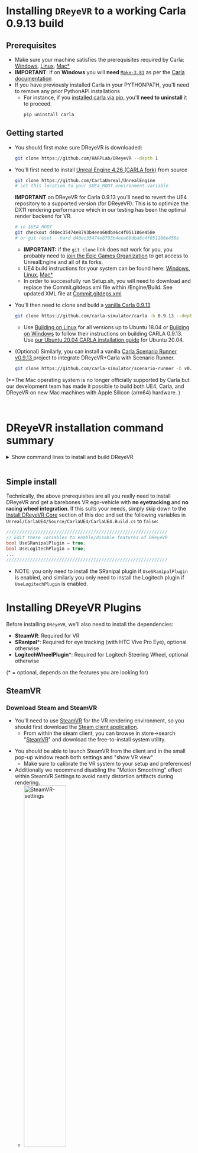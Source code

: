 # Installing `DReyeVR` to a working Carla 0.9.13 build
## Prerequisites
- Make sure your machine satisfies the prerequisites required by Carla: [Windows](https://carla.readthedocs.io/en/0.9.13/build_windows), [Linux](https://carla.readthedocs.io/en/0.9.13/build_linux), [Mac*](https://github.com/GustavoSilvera/carla/blob/m1/Docs/build_mac.md)
- **IMPORTANT**: If on **Windows** you will **need** [`Make-3.81`](https://gnuwin32.sourceforge.net/packages/make.htm) as per the [Carla documentation](https://carla.readthedocs.io/en/latest/build_windows/#system-requirements)
- If you have previously installed Carla in your PYTHONPATH, you'll need to remove any prior PythonAPI installations
  - For instance, if you [installed carla via pip](https://pypi.org/project/carla/), you'll **need to uninstall** it to proceed.
    ```bash
    pip uninstall carla
    ```

## Getting started
- You should first make sure DReyeVR is downloaded:
  ```bash
  git clone https://github.com/HARPLab/DReyeVR --depth 1
  ```
- You'll first need to install [Unreal Engine 4.26 (CARLA fork)](https://github.com/CarlaUnreal/UnrealEngine) from source
  ```bash
  git clone https://github.com/CarlaUnreal/UnrealEngine
  # set this location to your $UE4_ROOT environment variable
  ```

  **IMPORTANT** on DReyeVR for Carla 0.9.13 you'll need to revert the UE4 repository to a supported version (for DReyeVR). This is to optimize the DX11 rendering performance which in our testing has been the optimal render backend for VR. 
  ```bash
  # in $UE4_ROOT
  git checkout d40ec35474e8793b4eea60dba6c4f051186e458e
  # or git reset --hard d40ec35474e8793b4eea60dba6c4f051186e458e
  ```

  - **IMPORTANT:** if the `git clone` link does not work for you, you probably need to [join the Epic Games Organization](https://www.unrealengine.com/en-US/ue4-on-github) to get access to UnrealEngine and all of its forks. 
  - UE4 build instructions for your system can be found here: [Windows](https://carla.readthedocs.io/en/0.9.13/build_windows/#unreal-engine), [Linux](https://carla.readthedocs.io/en/0.9.13/build_linux/#unreal-engine), [Mac*](https://github.com/GustavoSilvera/carla/blob/m1/Docs/build_mac.md#unreal-engine-fork )
  <!-- - NOTE: We only keep our own HARPLab fork of Carla's fork to preserve version compatibility and enable minor features that Carla doesn't need (ex. foveated rendering). -->
  - In order to successfully run Setup.sh, you will need to download and replace the Commit.gitdeps.xml file within /Engine/Build. See updated XML file at [Commit.gitdeps.xml](https://github.com/HARPLab/UnrealEngine/blob/DReyeVR-0.9.13/Engine/Build/Commit.gitdeps.xml)

- You'll then need to clone and build a [vanilla Carla 0.9.13](https://carla.readthedocs.io/en/0.9.13/#building-carla)
  ```bash
  git clone https://github.com/carla-simulator/carla -b 0.9.13 --depth 1
  ```
  -  Use [Building on Linux](https://carla.readthedocs.io/en/0.9.13/build_linux/) for all versions up to Ubuntu 18.04 or [Building on Windows](https://carla.readthedocs.io/en/0.9.13/build_windows/) to follow their instructions on building CARLA 0.9.13. Use [our Ubuntu 20.04 CARLA installation guide](Install_Ubuntu.md) for Ubuntu 20.04.
- (Optional) Similarly, you can install a vanilla [Carla Scenario Runner v0.9.13 ](https://github.com/carla-simulator/scenario_runner/tree/v0.9.13) project to integrate DReyeVR+Carla with Scenario Runner. 
  ```bash
  git clone https://github.com/carla-simulator/scenario-runner -b v0.9.13 --depth 1
  ```

(*=The Mac operating system is no longer officially supported by Carla but our development team has made it possible to build both UE4, Carla, and DReyeVR on new Mac machines with Apple Silicon (arm64) hardware. )

<br>

# DReyeVR installation command summary
<details>

**NOTE** You'll need a terminal on Linux/Mac. On Windows you'll be fine with the same x64 Native Tools CMD prompt that you used to build Carla.  
<summary> Show command lines to install and build DReyeVR </summary>

```bash
mkdir CarlaDReyeVR && cd CarlaDReyeVR # doing everything in this "CarlaDReyeVR" directory

#####################################################
########### install OUR UnrealEngine fork ###########
#####################################################
# Rather than https://github.com/CarlaUnreal/UnrealEngine UE4, you SHOULD clone https://github.com/HARPLab/UnrealEngine
# but otherwise all instructions remain the same. 

# Linux: https://carla.readthedocs.io/en/0.9.13/build_linux/#unreal-engine
# Windows: https://carla.readthedocs.io/en/0.9.13/build_windows/#unreal-engine

#####################################################
################### install Carla ###################
#####################################################
# Linux: https://carla.readthedocs.io/en/0.9.13/build_linux/
# Windows: https://carla.readthedocs.io/en/0.9.13/build_windows/
git clone https://github.com/carla-simulator/carla -b 0.9.13 --depth 1
cd carla
./Update.sh # linux/mac
Update.bat # Windows
make PythonAPI && make launch # to build vanilla Carla

#####################################################
############## install DReyeVR plugins ##############
#####################################################
# (optional) install SRanipal (eye tracking)
mv /PATH/TO/SRANIPALPLUGIN/SDK/03_Unreal/Plugins/SRanipal Unreal/CarlaUE4/Plugins/ 

# (optional) install LogitechWheelPlugin (steering wheel)
git clone https://github.com/HARPLab/LogitechWheelPlugin
mv LogitechWheelPlugin/LogitechWheelPlugin Unreal/CarlaUE4/Plugins/ # install to carla

cd .. # back to main directory

#####################################################
############## install scenario_runner ##############
#####################################################
# (optional) while you don't NEED scenario runner, it is certainly useful from a research pov
git clone https://github.com/carla-simulator/scenario_runner -b v0.9.13

#####################################################
################## install DReyeVR ##################
#####################################################
git clone https://github.com/HARPLab/DReyeVR
cd DReyeVR
# the CARLA= and SR= variables are optional
make install CARLA=../carla SR=../scenario_runner
# or
make install CARLA=../carla
make install SR=../scenario_runner

# run filesystem checks after installing
make check CARLA=../carla
cd ..

#####################################################
################## build everything #################
#####################################################
cd carla
make PythonAPI  # build the PythonAPI (and LibCarla) again
make launch     # launch in editor
make package    # create an optimized package
make check      # run Carla unit tests
```
</details>


<br>

## Simple install
Technically, the above prerequisites are all you really need to install DReyeVR and get a barebones VR ego-vehicle with **no eyetracking** and **no racing wheel integration**. If this suits your needs, simply skip down to the [Install DReyeVR Core](Install.md#installing-dreyevr-core) section of this doc and set the following variables in `Unreal/CarlaUE4/Source/CarlaUE4/CarlaUE4.Build.cs` to `false`:
```c#
/////////////////////////////////////////////////////////////
// Edit these variables to enable/disable features of DReyeVR
bool UseSRanipalPlugin = true;
bool UseLogitechPlugin = true;
...
/////////////////////////////////////////////////////////////
```
- NOTE: you only need to install the SRanipal plugin if `UseSRanipalPlugin` is enabled, and similarly you only need to install the Logitech plugin if `UseLogitechPlugin` is enabled. 


# Installing DReyeVR Plugins
Before installing `DReyeVR`, we'll also need to install the dependencies:
- **SteamVR**: Required for VR
- **SRanipal***: Required for eye tracking (with HTC Vive Pro Eye), optional otherwise
- **LogitechWheelPlugin***: Required for Logitech Steering Wheel, optional otherwise

(* = optional, depends on the features you are looking for)

## SteamVR
### **Download Steam and SteamVR**
  - You'll need to use [SteamVR](https://store.steampowered.com/app/250820/SteamVR/) for the VR rendering environment, so you should first download the [Steam client application](https://store.steampowered.com/about/). 
    - From within the steam client, you can browse in store->search "[SteamVR](https://store.steampowered.com/app/250820/SteamVR/)" and download the free-to-install system utility. 
  <!-- - In the Editor for Carla go to `Settings->Plugins->Virtual Reality->SteamVR` and enable the plugin -->
  <!-- - Note that on Linux this you may need to install it through the [Valve GitHub repo](https://github.com/ValveSoftware/SteamVR-for-Linux) -->
  <!-- - <img src = "Figures/Install/steamvr-enabled.jpg" alt="UE4DropDown" width=50%> -->
  - You should be able to launch SteamVR from the client and in the small pop-up window reach both settings and "show VR view"
    - Make sure to calibrate the VR system to your setup and preferences!
  - Additionally we recommend disabling the "Motion Smoothing" effect within SteamVR Settings to avoid nasty distortion artifacts during rendering. 
    - <img src = "Figures/Install/steamvr-settings.jpg" alt="SteamVR-settings" width=50%>
***
## HTC Eye Tracker Plugin
### **Download `SRanipal`**
  0. *What is SRanipal?*
      - We are using [HTC's SRanipal plugin](https://developer.vive.com/resources/vive-sense/sdk/vive-eye-tracking-sdk-sranipal/) as the means to communicate between Unreal Engine 4 and the Vive's Eye Tracker. 
      - To learn more about SRanipal and for **first-time-setup**, see this [guide on foveated rendering using SRanipal](https://forum.vive.com/topic/7434-getting-started-with-vrs-foveated-rendering-using-htc-vive-pro-eye-unreal-engine/) by HTC developer MariosBikos_HTC
  1. You'll need a (free-to-create) [Vive developer account](https://hub.vive.com/sso/login) to download the following:
      - a) [`VIVE_SRanipalInstaller_1.3.2.0.msi`](https://hub.vive.com/en-US/download/VIVE_SRanipalInstaller_1.3.2.0.msi) -- executable to install Tobii firmware
      - b) [`SDK_v1.3.3.0.zip`](https://hub.vive.com/en-US/download/SDK-v1.3.3.0.zip) -- includes the Unreal plugin
        - **IMPORTANT**: The SRanipal versions above 1.3.6.0 are NOT supported and cause wild crashes!
      - **If the download links above don't work for you, make sure you have a Vive Developer account! (Or [contact](mailto:gustavo@silvera.cloud) us directly to help you)**
  2. Install the Tobii firmware by double-clicking the `.msi` installer
      - Once installed, you should see the `SR_runtime.exe` program available from the Start Menu. Launch it as administrator and you should see the robot head icon in the Windows system tray as follows:
      - ![SR_runtime](https://mariosbikos.com/wp-content/uploads/2020/02/image-30.png)
        - Image Credit: [MariosBikos](https://forum.htc.com/topic/7434-getting-started-with-vrs-foveated-rendering-using-htc-vive-pro-eye-unreal-engine)

### **Installing SRanipal UE4 Plugin**
  - After downloading the `.zip` file, unzipping it should present a directory similar to this
    - ```
      SDK
      - 01_C/
      - 02_Unity/
      - 03_Unreal/
      - Eye_SRanipal_SDK_Guide.pdf
      - Lip_SRanipal_SDK_Guide.pdf
      ```
    - Then, unzip the SRanipal unreal plugin and copy over the `03_Unreal/Plugins/SRanipal/` directory to the Carla installation
    - ```bash
      # in SDK/
      cd 03_Unreal
      unzip Vive-SRanipal-Unreal-Plugin.zip # creates the PLugins/SRanipal folder
      # assumes CARLA_ROOT is defined, else just use your Carla path
      cp -r Plugins/SRanipal $CARLA_ROOT/Unreal/CarlaUE4/Plugins/
      ```
  - It is recommended to re-calibrate the SRanipal eye tracker plugin for every new participant in an experiment. You can do this by entering SteamVR home, and clicking the small icon in the bottom menu bar to calibrate eye tracker to the headset wearer. 
    - ![Calibration](Figures/Install/steamvr-home.jpg)
    - You can find more information by checking out this [guide on foveated rendering using SRanipal](https://forum.vive.com/topic/7434-getting-started-with-vrs-foveated-rendering-using-htc-vive-pro-eye-unreal-engine/) by HTC developer MariosBikos_HTC
***
## Logitech Wheel Plugin
### **Installing Logitech Wheel Plugin**
  - This is only for those who have a Logitech steering wheel/pedals driving setup. This hardware is not required to experience the VR experience (you can simply use keyboard/mouse) but greatly adds to the immersion and allows for granular analog controls. 
    - For reference, we used this [Logitech G923 Racing Wheel & Pedals](https://www.logitechg.com/en-us/products/driving/driving-force-racing-wheel.html).
  - We'll be using this [LogitechWheelPlugin](https://github.com/HARPLab/LogitechWheelPlugin) to interact with UE4 and map hardware inputs to actions.
    - Clone the repo and move the requisite folder to the Carla plugins folder
    - ```bash
      git clone https://github.com/HARPLab/LogitechWheelPlugin
      mv LogitechWheelPlugin/LogitechWheelPlugin $CARLA_ROOT/Unreal/CarlaUE4/Plugins
      ```
    - You should then see a Logitech Plugin enabled when you boot up the editor again:
    - ![LogitechPlugin](Figures/Install/LogitechPlugin.jpg)
***
## Sanity Check
  - After installing these plugins, you should see a `Unreal/CarlaUE4/Plugins` that looks like this:
  - ```
    Plugins
    ├── Carla                              # unchanged
    │   └── ...
    ├── CarlaExporter                      # unchanged
    │   └── ...
    ├── LogitechWheelPlugin                # if installed
    │   ├── Binaries
    │   ├── Doc
    │   ├── Logitech
    │   ├── LogitechWheelPlugin.uplugin
    │   ├── Resources
    │   └── Source
    └── SRanipal                           # if installed
        ├── Binaries
        ├── Config
        ├── Content
        ├── Resources
        ├── Source
        └── SRanipal.uplugin  
    ```
  - If you still have questions or issues, feel free to post an issue on our [Issues](https://github.com/HARPLab/DReyeVR/issues) page and we'll try our best to help you out. 

<br>
<br>

# Installing `DReyeVR` Core
<!-- (Once you are done with this step, you should have a carla repo that looks just like this [Carla fork](https://github.com/HARPLab/carla/tree/DReyeVR-0.9.13) we created with the installation (and other minor things) pre-applied.) -->

- **IMPORTANT** The installation requires that `make`, `python` and `git` are available on your shell.
- You only need to install to a `CARLA` directory, ScenarioRunner is optional. 
  - If you don't provide the `make` variables `CARLA=...` or `SR=...` the installation wizard will automatically detect your install destination by looking at the environment variables `CARLA_ROOT` and `SCENARIO_RUNNER_ROOT` required by Carla. 

```bash
# the CARLA= and SR= variables are optional
make install CARLA=../carla SR=../scenario_runner
# or
make install CARLA=../carla
make install SR=../scenario_runner

# run filesystem checks after installing
make check CARLA=../carla
```
**NOTE:** to learn more about how the DReyeVR `make` system works, see [`Scripts/README.md`](../Scripts/README.md)


# Building `DReyeVR` PythonAPI
## Using [`conda`](https://www.anaconda.com/products/distribution) for the PythonAPI
  - While not required for DReyeVR, we highly recommend compartmentalizing Python installations via isolated environments such as [`anaconda`](https://www.anaconda.com/products/distribution)
    - First download and install Anaconda to your machine from [here](https://www.anaconda.com/products/distribution).
  ```bash
  # in /PATH/TO/CARLA/
  conda create --name carla13 python=3.7.2
  conda activate carla13 # will need to run this ONCE before opening a new terminal!
  conda install numpy
  ```
- **READ THIS FIRST (Linux)**: You might run into a problem when compiling Boost 1.72.0 (required by `LibCarla`).
    <details>

    <summary> Show instructions to get Anaconda working on Linux </summary>

    - ```bash
      # find anaconda install:
      which python3
      ... PATH/TO/ANACONDA/envs/carla/bin/python3 # example output

      # go to carla/include dir from here
      cd PATH/TO/ANACONDA/envs/carla/include

      # create a symlink between python3.7 -> python3.7m
      ln -s python3.7m python3.7
      ```
      Install `boost_1_72_0.tar.gz` manually from https://github.com/jerry73204/carla/releases/tag/fix-boost and place file in `Build/boost_1_72_0.tar.gz`
      Open `Util/BuildTools/Setup.sh` (or `Util/BuildTools/Setup.bat` on Windows)
      Find the section named `Get boost` includes and comment out the `wget` lines.
      Now when you `make LibCarla` again, the `boost` errors should be resolved.
      - For more information see the bottom of this [SO post](https://stackoverflow.com/questions/42839382/failing-to-install-boost-in-python-pyconfig-h-not-found)
      - Additionally, you may need to add `export CPLUS_INCLUDE_PATH="$CPLUS_INCLUDE_PATH:/path/to/anaconda3/envs/carla13/include/python3.7m"` to `~/.bashrc`
    </details>

- **READ THIS FIRST (Windows)**: Windows anaconda is a bit more of a pain to deal with.
    <details>

    <summary> Show instructions to get Anaconda working on Windows </summary>

      1. Enable your environment
          ```bat
          conda activate carla13
          ```
      2. Add carla to "path" to locate the PythonAPI and ScenarioRunner. But since Anaconda [does not use the traditional `PYTHONPATH`](https://stackoverflow.com/questions/37006114/anaconda-permanently-include-external-packages-like-in-pythonpath) you'll need to:
          - 3.1. Create a file `carla.pth` in `\PATH\TO\ANACONDA\envs\carla\Lib\site-packages\`
          - 3.2. Insert the following content into `carla.pth`:
            ```bat
              C:\PATH\TO\CARLA\PythonAPI\carla\dist
              C:\PATH\TO\CARLA\PythonAPI\carla\agents
              C:\PATH\TO\CARLA\PythonAPI\carla
              C:\PATH\TO\CARLA\PythonAPI
              C:\PATH\TO\CARLA\PythonAPI\examples
              C:\PATH\TO\SCENARIO_RUNNER\
            ```
      3. Install the specific carla wheel (`whl`) to Anaconda
          ```bash
          conda activate carla13
          pip install --no-deps --force-reinstall PATH\TO\CARLA\PythonAPI\carla\dist\carla-0.9.13-cp37-cp37m-win_amd64.whl

          # if applicable (and you installed Scenario runner)
          cd %SCENARIO_RUNNER_ROOT%
          pip install -r requirements.txt # install all SR dependencies
          ```
      4. Finally, you might run into problems with `shapely` (scenario-runner dependency) and Conda. Luckily the solution is simple:
          - Copy the files:
            - `PATH\TO\ANACONDA\envs\carla13\Lib\site-packages\shapely\DLLs\geos.dll`
            - `PATH\TO\ANACONDA\envs\carla13\Lib\site-packages\shapely\DLLs\geos_c.dll`
          - To destination:
            - `PATH\TO\ANACONDA\envs\carla13\Library\bin\`
      5. Now finally, you should be able to verify all PythonAPI actions work as expected via:
          ```bat
          conda activate carla13
          python
          >>> Python 3.7.2 (default, Feb 21 2019, 17:35:59) [MSC v.1915 64 bit (AMD64)] :: Anaconda, Inc. on win32
          >>> Type "help", "copyright", "credits" or "license" for more information.
          >>> import carla
          >>> from DReyeVR_utils import find_ego_vehicle
          >>> from scenario_runner import ScenarioRunner
          ```
          With all these imports passing (no error/warning messages), you're good to go!
        
  </details>

Now you can finally build the PythonAPI to this isolated conda environment. 
  ```bash
  conda activate carla13
  (carla13) make PythonAPI # builds LibCarla and PythonAPI to your (conda) python environment
  ```
  - NOTE: You'll need to run `conda activate carla13` every time you open a new terminal if you want to build DReyeVR since the shell needs to know which python environment to use. Luckily this minor inconvenience saves us from the significant headaches that arise when dealing with multiple `python` projects, Carla installations, and versions, etc. 

## Sanity Check:

It is nice to verify that the Carla PythonAPI is correctly visible in conda, to do this you should see all the following attributes in the `carla` module once calling `dir` on it.

<details>
<summary>Show instructions to verify Carla PythonAPI is installed </summary>

```bash
# in your terminal (linux) or cmd (Windows)
conda activate carla13   # (if using conda)
(carla13) python         # should default to python3!!
```

```python
#in Python
...
>>> import carla
>>> dir(carla)
# the following output means carla is not correctly installed :(
>>> ['__doc__', '__file__', '__loader__', '__name__', '__package__', '__path__', '__spec__']

# OR the following output means carla is installed :)
>>> ['Actor', 'ActorAttribute', 'ActorAttributeType', 'ActorBlueprint', 'ActorList', 'ActorSnapshot', 'ActorState', 'AttachmentType', 'BlueprintLibrary', 'BoundingBox', 'CityObjectLabel', 'Client', 'ClientSideSensor', 'CollisionEvent', 'Color', 'ColorConverter', 'DReyeVREvent', 'DVSEvent', 'DVSEventArray', 'DebugHelper', 'EnvironmentObject', 'FakeImage', 'FloatColor', 'GearPhysicsControl', 'GeoLocation', 'GnssMeasurement', 'IMUMeasurement', 'Image', 'Junction', 'LabelledPoint', 'Landmark', 'LandmarkOrientation', 'LandmarkType', 'LaneChange', 'LaneInvasionEvent', 'LaneInvasionSensor', 'LaneMarking', 'LaneMarkingColor', 'LaneMarkingType', 'LaneType', 'LidarDetection', 'LidarMeasurement', 'Light', 'LightGroup', 'LightManager', 'LightState', 'Location', 'Map', 'MapLayer', 'MaterialParameter', 'ObstacleDetectionEvent', 'OpendriveGenerationParameters', 'OpticalFlowImage', 'OpticalFlowPixel', 'Osm2Odr', 'Osm2OdrSettings', 'RadarDetection', 'RadarMeasurement', 'Rotation', 'SemanticLidarDetection', 'SemanticLidarMeasurement', 'Sensor', 'SensorData', 'ServerSideSensor', 'TextureColor', 'TextureFloatColor', 'Timestamp', 'TrafficLight', 'TrafficLightState', 'TrafficManager', 'TrafficSign', 'Transform', 'Vector2D', 'Vector3D', 'Vehicle', 'VehicleControl', 'VehicleDoor', 'VehicleLightState', 'VehiclePhysicsControl', 'VehicleWheelLocation', 'Walker', 'WalkerAIController', 'WalkerBoneControlIn', 'WalkerBoneControlOut', 'WalkerControl', 'Waypoint', 'WeatherParameters', 'WheelPhysicsControl', 'World', 'WorldSettings', 'WorldSnapshot', '__builtins__', '__cached__', '__doc__', '__file__', '__loader__', '__name__', '__package__', '__path__', '__spec__', 'bone_transform', 'bone_transform_out', 'command', 'libcarla', 'vector_of_bones', 'vector_of_bones_out', 'vector_of_gears', 'vector_of_ints', 'vector_of_transform', 'vector_of_vector2D', 'vector_of_wheels']
```
</details>

<br>

## Future modifications

Additionally, if you make changes to the `PythonAPI` source and need to rebuild (`make PythonAPI` again) when using Conda you should reinstall the `.whl` file to ensure your changes will be reflected in the environment:
  - ```bash
    conda activate carla

    pip install --no-deps --force-reinstall /PATH/TO/CARLA/PythonAPI/carla/dist/carla-YOUR_VERSION.whl
    ```


# Upgrading `DReyeVR`
If you currently have an older version of `DReyeVR` installed and want to upgrade to a newer version, it is best to re-install DReyeVR from a fresh Carla repository. You can manually delete the `carla` repository and re-clone it directly (carefully ensuring the versions match) or use our provided scripts which attempt to reset the repository for you:

<details>
<summary> Show instructions to use DReyeVR scripts to reset CARLA repo</summary>

**IMPORTANT:** the `DReyeVR` clean script will overwrite and reset the Carla repository you specify, so make your backups now if you have any unstaged code. (`git reset --hard HEAD` and `git clean -fd` will be invoked, so if you commit your local changes they will be safe)

```bash
# first go to CARLA and clean it so no old DReyeVR builds linger
cd /PATH/TO/Carla/
make clean

# it is a good idea to clean the Content/ directory which is not tracked by Carla's git system
rm -rf Unreal/CarlaUE4/Content/

# re-install the Content fresh from Carla's servers
./Update.sh # Linux/Mac
Update.bat  # Windows

# next, go to DReyeVR and get the latest updates
cd /PATH/TO/DReyeVR/
git pull origin main # or dev, or whatever branch

# next, run the DReyeVR-cleaner to automatically hard-reset the Carla repo
# accept the prompt to hard-clean CARLA, note that this will reset tracked and remove untracked files
make clean CARLA=/PATH/TO/CARLA SR=/PATH/TO/SR # both args are optional

# now, you can cleanly install DReyeVR over Carla again
make install CARLA=/PATH/TO/CARLA SR=/PATH/TO/SR # both args are optional

# it's a good idea to check that the Carla repository has all the expected files
make check CARLA=/PATH/TO/CARLA SR=/PATH/TO/SR # both args are optional

# finally, you can go back to Carla and rebuild
cd /PATH/TO/Carla
make PythonAPI
make launch
make package
```

***

As long as you have no errors in the previous sections, you should be able to just build the `Carla` project with our `DReyeVR` files as follows:

</details>

<br>
<br>

# Building `DReyeVR` UE4
If you are not interested in using SRanipal or the LogitechWheelPlugin, you can disable these at compile-time by changing the variables in `Unreal/CarlaUE4/Source/CarlaUE4/CarlaUE4.Build.cs` to `false`:
```c#
  /////////////////////////////////////////////////////////////
  // Edit these variables to enable/disable features of DReyeVR
  bool UseSRanipalPlugin = true;
  bool UseLogitechPlugin = true;
  ...
  /////////////////////////////////////////////////////////////
  ```

Finally, open the project directory in any terminal (Linux/Mac) or `Windows x64 Native Tools Command Prompt for VS 2019` (Windows) and run:
```bash
make PythonAPI  # build the PythonAPI & LibCarla

make launch     # build the development UE4 game in editor

make package    # build the optimized UE4 packaged game (shipping)
```

# Running `DReyeVR`

With the shipping package built, run the Carla (with DReyeVR installed) executable in VR mode with:
```bash
# on Unix
cd /PATH/TO/CARLA/Dist/CARLA_Shipping_0.9.13-dirty/LinuxNoEditor/ # or MacNoEditor on MacOS
./CarlaUE4.sh -vr

# on Windows x64 Visual C++ Toolset
cd \PATH\TO\CARLA\Build\UE4Carla\0.9.13-dirty\WindowsNoEditor\
CarlaUE4.exe -vr

# Optional flag: -quality-level=Low
```
**NOTE:** To greatly boost the framerates without losing much visual fidelity you can run with the additional argument `-quality-level=Low` which we modified from vanilla Carla to preserve the same rendering distance.

**NOTE 2** You also don't necessarily NEED to run DReyeVR in VR. If you omit the `-vr` flag then you will be greeted with a flat-screen Carla game with the same features available for DReyeVR, just not in VR. 

<br>

# Now what?

Now that you've successfully installed DReyeVR continue to [`Usage.md`](Usage.md) to learn how to use DReyeVR for your own VR driving research simulator.
